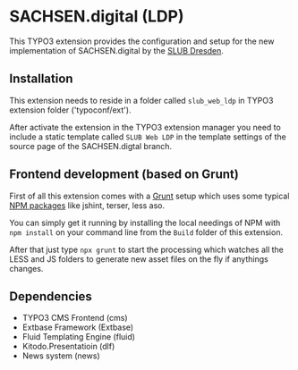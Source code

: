 # SACHSEN.digital (LDP)

This TYPO3 extension provides the configuration and setup for the new implementation of SACHSEN.digital by the [SLUB Dresden](https://www.slub-dresden.de).

##  Installation
This extension needs to reside in a folder called `slub_web_ldp` in TYPO3 extension folder ('typoconf/ext').

After activate the extension in the TYPO3 extension manager you need to include a static template called `SLUB Web LDP` in the template settings of the source page of the SACHSEN.digtal branch.

## Frontend development (based on Grunt)

First of all this extension comes with a [Grunt](https://gruntjs.com/) setup which uses some typical [NPM packages](https://www.npmjs.com/) like jshint, terser, less aso.

You can simply get it running by installing the local needings of NPM with `npm install` on your command line from the `Build` folder of this extension.

After that just type `npx grunt` to start the processing which watches all the LESS and JS folders to generate new asset files on the fly if anythings changes.

## Dependencies

- TYPO3 CMS Frontend (cms)
- Extbase Framework (Extbase)
- Fluid Templating Engine (fluid)
- Kitodo.Presentatioin (dlf)
- News system (news)
